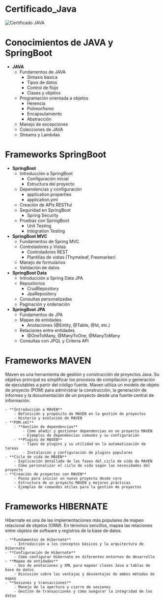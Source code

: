 # Certificado_Java

<img title="Certificado JAVA" alt="Certificado JAVA" src="https://www.bacancytechnology.com/qanda/wp-content/uploads/2023/05/Difference-Between-List.of-and-Arrays.asList.png">

# Conocimientos de JAVA y SpringBoot

- **JAVA**
    - Fundamentos de JAVA
        - Sintaxis básica
        - Tipos de datos
        - Control de flujo
        - Clases y objetos
    - Programación orientada a objetos
        - Herencia
        - Polimorfismo
        - Encapsulamiento
        - Abstracción
    - Manejo de excepciones
    - Colecciones de JAVA
    - Streams y Lambdas

# Frameworks SpringBoot
- **SpringBoot**
    - Introducción a SpringBoot
        - Configuración inicial
        - Estructura del proyecto
    - Dependencias y configuración
        - application.properties
        - application.yml
    - Creación de APIs RESTful
    - Seguridad en SpringBoot
        - Spring Security
    - Pruebas con SpringBoot
        - Unit Testing
        - Integration Testing
- **SpringBoot MVC**
    - Fundamentos de Spring MVC
    - Controladores y Vistas
        - Controladores REST
        - Plantillas de vistas (Thymeleaf, Freemarker)
    - Manejo de formularios
    - Validación de datos
- **SpringBoot Data**
    - Introducción a Spring Data JPA
    - Repositorios
        - CrudRepository
        - JpaRepository
    - Consultas personalizadas
    - Paginación y ordenación
- **SpringBoot JPA**
    - Fundamentos de JPA
    - Mapeo de entidades
        - Anotaciones (@Entity, @Table, @Id, etc.)
    - Relaciones entre entidades
        - @OneToMany, @ManyToOne, @ManyToMany
    - Consultas con JPQL y Criteria API

# Frameworks MAVEN

Maven es una herramienta de gestión y construcción de proyectos Java. Su objetivo principal es simplificar los procesos de compilación y generación de ejecutables a partir del código fuente. Maven utiliza un modelo de objeto de proyecto (POM) para administrar la construcción, la generación de informes y la documentación de un proyecto desde una fuente central de información.

    - **Introducción a MAVEN**
        - Definición y propósito de MAVEN en la gestión de proyectos
        - Historia y evolución de MAVEN
    - **POM.xml**
        - **Gestión de dependencias**
            - Cómo añadir y gestionar dependencias en un proyecto MAVEN
            - Ejemplos de dependencias comunes y su configuración
        - **Plugins de MAVEN**
            - Tipos de plugins y su utilidad en la automatización de tareas
            - Instalación y configuración de plugins populares
    - **Ciclo de vida de MAVEN**
        - Explicación detallada de las fases del ciclo de vida de MAVEN
        - Cómo personalizar el ciclo de vida según las necesidades del proyecto
    - **Creación de proyectos con MAVEN**
        - Pasos para iniciar un nuevo proyecto desde cero
        - Estructura de un proyecto MAVEN y mejores prácticas
        - Ejemplos de comandos útiles para la gestión de proyectos

# Frameworks HIBERNATE
Hibernate es una de las implementaciones más populares de mapeo relacional de objetos (ORM). En términos sencillos, mapea las relaciones entre objetos de software y registros de la base de datos.

    - **Fundamentos de Hibernate**
        - Introducción a los conceptos básicos y la arquitectura de Hibernate
    - **Configuración de Hibernate**
        - Cómo configurar Hibernate en diferentes entornos de desarrollo
    - **Mapeo de entidades**
        - Uso de anotaciones y XML para mapear clases Java a tablas de base de datos
        - Discusión sobre las ventajas y desventajas de ambos métodos de mapeo
    - **Sesiones y transacciones**
        - Manejo de la apertura y cierre de sesiones
        - Gestión de transacciones y cómo asegurar la integridad de los datos
